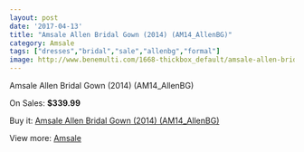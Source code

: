 ```yaml
---
layout: post
date: '2017-04-13'
title: "Amsale Allen Bridal Gown (2014) (AM14_AllenBG)"
category: Amsale
tags: ["dresses","bridal","sale","allenbg","formal"]
image: http://www.benemulti.com/1668-thickbox_default/amsale-allen-bridal-gown-2014-am14allenbg.jpg
---
```

Amsale Allen Bridal Gown (2014) (AM14_AllenBG)

On Sales: **$339.99**
<a href="https://www.benemulti.com/en/amsalenbsp/647-amsale-allen-bridal-gown-2014-am14allenbg.html"><amp-img layout="responsive" width="600" height="600" src="//www.benemulti.com/1668-thickbox_default/amsale-allen-bridal-gown-2014-am14allenbg.jpg" alt="Amsale Allen Bridal Gown (2014) (AM14_AllenBG) 0" /></a>
<a href="https://www.benemulti.com/en/amsalenbsp/647-amsale-allen-bridal-gown-2014-am14allenbg.html"><amp-img layout="responsive" width="600" height="600" src="//www.benemulti.com/1669-thickbox_default/amsale-allen-bridal-gown-2014-am14allenbg.jpg" alt="Amsale Allen Bridal Gown (2014) (AM14_AllenBG) 1" /></a>

Buy it: [Amsale Allen Bridal Gown (2014) (AM14_AllenBG)](https://www.benemulti.com/en/amsalenbsp/647-amsale-allen-bridal-gown-2014-am14allenbg.html "Amsale Allen Bridal Gown (2014) (AM14_AllenBG)")

View more: [Amsale](https://www.benemulti.com/en/8-amsalenbsp "Amsale")